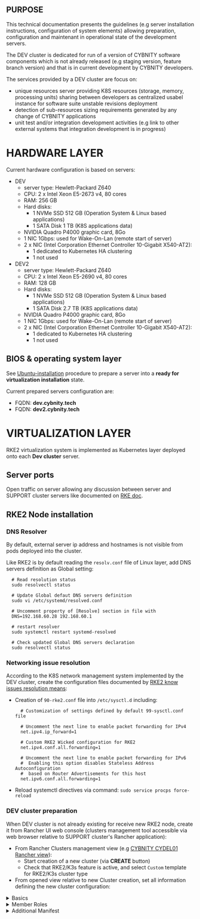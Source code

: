 ## PURPOSE
This technical documentation presents the guidelines (e.g server installation instructions, configuration of system elements) allowing preparation, configuration and maintenant in operational state of the development servers.

The DEV cluster is dedicated for run of a version of CYBNITY software components which is not already released (e.g staging version, feature branch version) and that is in current development by CYBNITY developers.

The services provided by a DEV cluster are focus on:
- unique resources server providing K8S resources (storage, memory, processing units) sharing between developers as centralized usabel instance for software suite unstable revisions deployment
- detection of sub-resources sizing requirements generated by any change of CYBNITY applications
- unit test and/or integration development activities (e.g link to other external systems that integration development is in progress)

# HARDWARE LAYER
Current hardware configuration is based on servers:
- DEV
  - server type: Hewlett-Packard Z640
  - CPU: 2 x Intel Xeon E5-2673 v4, 80 cores
  - RAM: 256 GB
  - Hard disks:
    - 1 NVMe SSD 512 GB (Operation System & Linux based applications)
    - 1 SATA Disk 1 TB (K8S applications data)
  - NVIDIA Quadro P4000 graphic card, 8Go
  - 1 NIC 1Gbps: used for Wake-On-Lan (remote start of server)
  - 2 x NIC (Intel Corporation Ethernet Controller 10-Gigabit X540-AT2):
    - 1 dedicated to Kubernetes HA clustering
    - 1 not used
- DEV2
  - server type: Hewlett-Packard Z640
  - CPU: 2 x Intel Xeon E5-2690 v4, 80 cores
  - RAM: 128 GB
  - Hard disks:
    - 1 NVMe SSD 512 GB (Operation System & Linux based applications)
    - 1 SATA Disk 2.7 TB (K8S applications data)
  - NVIDIA Quadro P4000 graphic card, 8Go
  - 1 NIC 1Gbps: used for Wake-On-Lan (remote start of server)
  - 2 x NIC (Intel Corporation Ethernet Controller 10-Gigabit X540-AT2):
    - 1 dedicated to Kubernetes HA clustering
    - 1 not used
  
## BIOS & operating system layer
See [Ubuntu-installation](CYDEL01-ubuntu-installation.md) procedure to prepare a server into a __ready for virtualization installation__ state.

Current prepared servers configuration are:
- FQDN: __dev.cybnity.tech__
- FQDN: __dev2.cybnity.tech__

# VIRTUALIZATION LAYER
RKE2 virtualization system is implemented as Kubernetes layer deployed onto each __Dev cluster__ server.

## Server ports
Open traffic on server allowing any discussion between server and SUPPORT cluster servers like documented on [RKE doc](https://rke.docs.rancher.com/os#ports).

## RKE2 Node installation
### DNS Resolver
By default, external server ip address and hostnames is not visible from pods deployed into the cluster.

Like RKE2 is by default reading the `resolv.conf` file of Linux layer, add DNS servers definition as Global setting:
```
  # Read resolution status
  sudo resolvectl status

  # Update Global defaut DNS servers definition
  sudo vi /etc/systemd/resolved.conf

  # Uncomment property of [Resolve] section in file with
  DNS=192.168.60.28 192.168.60.1

  # restart resolver
  sudo systemctl restart systemd-resolved

  # Check updated Global DNS servers declaration
  sudo resolvectl status
```

### Networking issue resolution
According to the K8S network management system implemented by the DEV cluster, create the configuration files documented by [RKE2 know issues resolution means](https://docs.rke2.io/known_issues):

- Creation of `90-rke2.conf` file into `/etc/sysctl.d` including:
  ```
    # Customization of settings defined by default 99-sysctl.conf file

    # Uncomment the next line to enable packet forwarding for IPv4
    net.ipv4.ip_forward=1

    # Custom RKE2 Wicked configuration for RKE2
    net.ipv4.conf.all.forwarding=1

    # Uncomment the next line to enable packet forwarding for IPv6
    #  Enabling this option disables Stateless Address Autoconfiguration
    #  based on Router Advertisements for this host
    net.ipv6.conf.all.forwarding=1
  ```
- Reload systemctl directives via command: `sudo service procps force-reload`

### DEV cluster preparation
When DEV cluster is not already existing for receive new RKE2 node, create it from Rancher UI web console (clusters management tool accessible via web browser relative to SUPPORT cluster's Rancher application):
- From Rancher Clusters management view (e.g [CYBNITY CYDEL01 Rancher view](https://rancher.cybnity.tech/dashboard/home)):
  - Start creation of a new cluster (via __CREATE__ button)
  - Check that RKE2/K3s feature is active, and select `Custom` template for RKE2/K3s cluster type
- From opened view relative to new Cluster creation, set all information defining the new cluster configuration:
<details>
  <summary>Basics</summary>

  |Property|Value|Comments|
  |:-------|:----|:-------|
  |Cluster Name|dev-deploy|e.g `dev-deploy` equals to isolated context for cluster targeting to host CYBNITY software suite revisions in development phase; see CYBNITY branching model for help|
  |Cloud Provider|Default-RKE2 Embedded| |
  |Container Network|canal| |
  |Security CIS Profile|(None)| |
  |Pod Security Admission Configuration Template|Default-RKE2 Embedded| |
  |Project Network Isolation|(None)| |
  |System Services|CoreDNS + NGINX Ingress + Metrics Server|All services active for each cluster node|
</details>

<details>
  <summary>Member Roles</summary>

  |Property|Value|Comments|
  |:-------|:----|:-------|
  |User|Local|Add each user account having responsibility on the cluster management|
</details>

<details>
  <summary>Additional Manifest</summary>

  Added CoreDNS configuration allowing Kubelet to see external DNS server that allow Cluster agent to find rancher.cybnity.tech cluster from hostname:

  ```
    apiVersion: v1
    kind: ConfigMap
    metadata:
      name: coredns
      namespace: kube-system
    data:
      Corefile: |
        .:53 {
            errors
            health
            kubernetes cluster.local in-addr.arpa ip6.arpa {
              pods insecure
              fallthrough in-addr.arpa ip6.arpa
            }
            prometheus :9153
            forward . 192.168.60.28
            cache 30
            loop
            reload
            loadbalance
        }
    ```
</details>

<details>
  <summary>Cluster Agent</summary>

  |Property|Value|Comments|
  |:-------|:----|:-------|
  |Affinity|Use default affinity rules defined by Rancher| |
</details>

<details>
  <summary>etcd</summary>

  |Property|Value|Comments|
  |:-------|:----|:-------|
  |Automatic Snapshots|Enable|Default cron scheduling (0 */2 * * *) and keeped last (5)|
  |Backup Snapshots to S3|Disable|Possible change for enabling to MinIO cluster if accessigne from context|
  |Metrics|Exposed to the public interface| |
</details>

<details>
  <summary>Fleet Agent</summary>

  |Property|Value|Comments|
  |:-------|:----|:-------|
  |Affinity|Use default affinity rules defined by Rancher| |
</details>

<details>
  <summary>Labels & Annotations</summary>

  #### Labels
  |Key|Value|Comments|
  |:-------|:----|:-------|
  |environment|dev|label attached to objects as relative to development infrastructure|
  |version|alpha|label attached to objects as relative to application software alpha version|
</details>

<details>
  <summary>Networking</summary>

  #### TLS Alternate Names
  |Property|Value|Comments|
  |:-------|:----|:-------|
  |wildcard name|*.cybnity.tech| |

  #### Authorized Endpoint
  Enabled.
  |Property|Value|Comments|
  |:-------|:----|:-------|
  |FQDN|dev-deploy.cybnity.tech|Allow cluster access over external HA server, and access to other *.cybnity.tech server (e.g Rancher)|
  |CA Certificates|star-cybnity-tech-full-validation-chain.pem text|Include all certificates involved into the validation of keys/certificates on cybnity.tech network zone, and/or exposure of CYBNITY SOftware Suite endpoints over an HTTPS protocol with CA validation|
</details>

<details>
  <summary>Upgrade Strategy</summary>

  |Property|Value|Comments|
  |:-------|:----|:-------|
  |Control Plane Concurrency|1| |
  |Worker Concurrency|1| |

  #### Drain Nodes (Control Plane)
  No.
  |Property|Value|Comments|
  |:-------|:----|:-------|
  |Delete pods using emptyDir volumes|true| |
  |Delete standalone pods|false| |
  |Override pod termination grace periods|false| |
  |Timeout after|120|Default value|

  #### Drain Nodes (Worker Nodes)
  No.
  |Property|Value|Comments|
  |:-------|:----|:-------|
  |Delete pods using emptyDir volumes|true| |
  |Delete standalone pods|false| |
  |Override pod termination grace periods|false| |
  |Timeout after|120|Default value|
</details>

### Agent installation
RKE2 agent node is automatically installed on the server via DEV Cluster managed by Rancher (SUPPORT cluster).

- From DEV Cluster server, execute (in `sudo` mode) the URL provided by Rancher regarding the dynamic Cluster created (e.g dev-deploy cluster created via Rancher UI).
The executed installation script manages the deployment of all RKE2 components required for runtime.

- Check the started rke2-agent service via commands:
```
  sudo systemctl status rancher-system-agent

  # show logs in real-time
  sudo journalctl -u rancher-system-agent -f

  # check pods status
  sudo /var/lib/rancher/rke2/bin/kubectl --kubeconfig=/etc/rancher/rke2/rke2.yaml get pods -A
```

- Create an initial snaphot allowing potential restoration of originla etc state when initial cluster node registration is a failure

### Kubernetes CLI
For simplify usage of Kubernetes tools automatically installed on the node:
- Create symbolic links to RKE2 tools (kubectl, kubelet, crictl, ctr) via commands:
```
  sudo ln -s /var/lib/rancher/rke2/bin/kubectl /usr/local/bin/kubectl
  sudo ln -s /var/lib/rancher/rke2/bin/kubelet /usr/local/bin/kubelet
  sudo ln -s /var/lib/rancher/rke2/bin/crictl /usr/local/bin/crictl
  sudo ln -s /var/lib/rancher/rke2/bin/ctr /usr/local/bin/ctr
```

### DEV Cluster configuration files
For simplify usage of RKE2 cluster configuration automatically installed on the node (RKE2 default __cluster configuration file is rke2.yaml__):
- As default user account AND as root user account, create symbolic link to the created kubeconfig file (rke2.yaml default cluster configuration file) via commands:
```
  mkdir -p ~/.kube
  sudo ln -s /etc/rancher/rke2/rke2.yaml ~/.kube/config
```

### Fleet Agent installation
See [Fleet agent installation documentation](https://fleet.rancher.io/cluster-registration) for mode detail.

### Cluster remote management
From DEV cluster node eligible to remote management, get a copy of the `/etc/rancher/rke2/rke2.yaml` file allowing cluster management from external administration tool (e.g LENS standalone application for Kubernetes clusters management).

- Modification of included server hostname value (e.g originally valued as `server: https://127.0.0.1:6443`) to externally visible cluster node hostname (e.g `server: https://dev.cybnity.tech:6443`) equals the FQDN of server (e.g `dev.cybnity.tech` defined by external DNS server)

## RKE2 Node cleanup
RKE2 node cleanup to reset a cluster node, run the following commands:
```
  # rke2-(server|agent) related
  sudo rke2-killall.sh
  sudo rke2-uninstall.sh
  # rancher-system-agent related
  sudo systemctl stop rancher-system-agent.service \
  sudo systemctl disable rancher-system-agent.service \
  sudo rm -f /etc/systemd/system/rancher-system-agent.service \
  sudo rm -f /etc/systemd/system/rancher-system-agent.env \
  sudo systemctl daemon-reload \
  sudo rm -f /usr/local/bin/rancher-system-agent

  sudo rm -rf /etc/rancher/ \
  sudo rm -rf /var/lib/rancher/ \
  sudo rm -rf /usr/local/bin/rke2*
```

# INFRASTRUCTURE SERVICES

## Storage

## Monitoring & Logging

## Networking
By default, NetworkManager (create [configuration file](https://docs.rke2.io/known_issues) at __/etc/NetworkManager/NetworkManager.conf__) is started by Ubuntu (and managing dynamic resolv.conf update) and status can be checked via commands:
```
  sudo systemctl status systemd-resolved

  # stop and rke2-server
  sudo systemctl stop rke2-server.service
  sudo systemctl start rke2-server.service
```

### External FQDN visibility
By default, pods deployed into the cluster can't reach external server based on DNS (e.g Internet server name; external network server based on a FQDN and/or dns hostname).

When existing DNS server allowing external access to a cluster server node via hostname.domain_name (e.g sup1.cybnity.tech,, sup2.cybnity.tech, sup3.cybnity.tech), the pods deployed into the cluster can find any other external resource from  their FQDNs.

When none external DNS server is managing the server hostname and domain identification, a CoreDNS configuration file can be created allowing visibility of external machines (e.g Support cluster machine from the DEV cluster isolated network), and extending the default coredns config file automatically created by the Support server during the RKE2 dynamic agent installation.

## Security

## Cluster Nodes Availability Plan
Automatic poweroff and restart of cluster node can be managed via custom scheduling planified (for 24/24 availability security, when multiple DEV cluster nodes are existing a minimum of 2 nodes shall be always be in active state to ensure etc database sync).

### 8/24 hr - 2/7 days Availability Stop Plan
- __Servers Scheduling Stop Plan__ (controlled by Linux crontab service)

|Period|Task Time|Server Node|Comment            |Residual Accepted Risk|
|:-----|:--------|:----------|:------------------|:---------------------|
|Daily |20:00    |dev, dev2  |None active cluster|Interrupted services  |

#### On each DEV cluster server
Defined crontab directives on each server in a safe way (with wait of existing process secure end before make the stop) via power off:
- Open and add command into crontab via command: `sudo crontab -e`
- Add line in file and save:
```
# Stop and poweroff server in a secure way (shutdown -P) each day at 20:00:00
0 20 * * * shutdown -P
```
- Crontab plan checking via command: `sudo crontab -l`

### 8/24 hr - 2/7 days Availability Start Plan
Controlled by BIOS setup, or via crontab on permanent available server (e.g dev.cybnity.tech).

- __Servers Scheduling Start Plan__

|Period            |Task Time|Server Node     |Comment                         |Residual Accepted Risk                |
|:-----------------|:--------|:---------------|:-------------------------------|:-------------------------------------|
|Thursday, Friday  |09:00    |dev, dev2       |Ordered WOL from HA proxy server|Cluster unique instance unavailability|
|Manual Wake-On-Lan|         |dev, dev2       |                                |Cluster unique instance unavailability|

#### On server managing start plan (HA server)
Define WOL script executing WOL call (e.g by ha.cybnity.tech server) via `/usr/local/bin/CYDEL_dev_cluster_start.sh` executable script) and crontab orchestration. See [CYDEL01-HA documentation](CYDEL01-HA.md) for more detail.

## Kubernetes tools usage
When a K8S client is used, the automatic installed RKE2 CLI is hosted in __/var/lib/rancher/rke2/bin__ folder, and the kubeconfig location (automatically installed in __/etc/rancher/rke2__ folder) shall be identified during any CLI command execution.

For example:
```
  # Show started nodes
  sudo kubectl --kubeconfig=.kube/config get nodes

  # Show deployed pods
  sudo kubectl --kubeconfig=.kube/config get nodes -A

  # Show errors relative to pods instantiation
  sudo kubectl --kubeconfig=.kube/config get pods -v=10
```

# APPLICATION SERVICES

## DEV Node labelling
CYBNITY Software suite revision deployment is based on a dissimination of application services through a logical model of application layers.

Pre-established node labels are used to identify where each application module shall be started during a CYBNITY software suite full deployment on a cluster.

According to the quantity of DEV cluster nodes provisioned, the labels shall be assigned to nodes reserved as __CYBNITY application architecture zones__.

### Unique cluster node
In case of DEV cluster based on unique node, all the labels shall be assigned to the same node.
- Copy script file `add-labels-to-dev-cluster.sh` ([script version](../modules/dev-env/cluster/kubectl/add-labels-to-dev-cluster.sh) maintained in __systems/modules/dev-env/cluster/kubectl__ folder and assigning the labels to an unique started node) and save it into `/usr/local/bin` folder
- Make each script executable via command: `sudo chmod +x /usr/local/bin/*.sh`

#
[Back To Home](CYDEL01.md)
